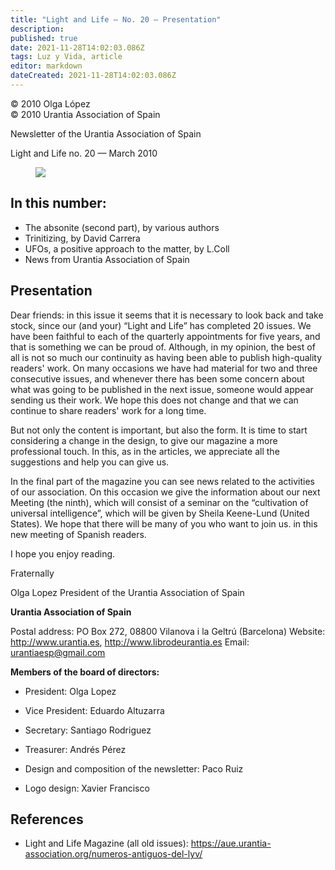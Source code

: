 ```yaml
---
title: "Light and Life — No. 20 — Presentation"
description: 
published: true
date: 2021-11-28T14:02:03.086Z
tags: Luz y Vida, article
editor: markdown
dateCreated: 2021-11-28T14:02:03.086Z
---
```


<p class="v-card v-sheet theme--light gray lighten-3 px-2">© 2010 Olga López<br>© 2010 Urantia Association of Spain</p>


Newsletter of the Urantia Association of Spain

Light and Life no. 20 — March 2010

<figure id="Figure_1" class="image urantiapedia">
<img src="/image/article/Luz_y_Vida/LyV1/01.jpg">
</figure>

## In this number:

- The absonite (second part), by various authors
- Trinitizing, by David Carrera
- UFOs, a positive approach to the matter, by L.Coll
- News from Urantia Association of Spain

## Presentation

Dear friends: in this issue it seems that it is necessary to look back and take stock, since our (and your) “Light and Life” has completed 20 issues. We have been faithful to each of the quarterly appointments for five years, and that is something we can be proud of. Although, in my opinion, the best of all is not so much our continuity as having been able to publish high-quality readers' work. On many occasions we have had material for two and three consecutive issues, and whenever there has been some concern about what was going to be published in the next issue, someone would appear sending us their work. We hope this does not change and that we can continue to share readers' work for a long time.

But not only the content is important, but also the form. It is time to start considering a change in the design, to give our magazine a more professional touch. In this, as in the articles, we appreciate all the suggestions and help you can give us.

In the final part of the magazine you can see news related to the activities of our association. On this occasion we give the information about our next Meeting (the ninth), which will consist of a seminar on the “cultivation of universal intelligence”, which will be given by Sheila Keene-Lund (United States). We hope that there will be many of you who want to join us. in this new meeting of Spanish readers.

I hope you enjoy reading.

Fraternally

Olga Lopez
President of the Urantia Association of Spain

**Urantia Association of Spain**

Postal address: PO Box 272, 08800 Vilanova i la Geltrú (Barcelona)
Website: http://www.urantia.es, http://www.librodeurantia.es
Email: urantiaesp@gmail.com

**Members of the board of directors:**

- President: Olga Lopez
- Vice President: Eduardo Altuzarra
- Secretary: Santiago Rodriguez
- Treasurer: Andrés Pérez

- Design and composition of the newsletter: Paco Ruiz
- Logo design: Xavier Francisco

## References

- Light and Life Magazine (all old issues): https://aue.urantia-association.org/numeros-antiguos-del-lyv/

